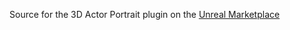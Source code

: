 Source for the 3D Actor Portrait plugin on the [Unreal Marketplace](https://www.unrealengine.com/marketplace/en-US/product/d98d22cea2ef47b392de21b23b6347dd)
